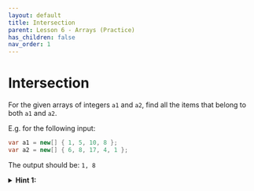 ```yaml
---
layout: default
title: Intersection
parent: Lesson 6 - Arrays (Practice)
has_children: false
nav_order: 1
---
```


# Intersection

For the given arrays of integers `a1` and `a2`, find all the items that belong to both `a1` and `a2`.

E.g. for the following input:

``` csharp
var a1 = new[] { 1, 5, 10, 8 };
var a2 = new[] { 6, 8, 17, 4, 1 };
```

The output should be: `1, 8`

<details class="text-grey-dk-000"> 
  <summary><strong>Hint 1:</strong></summary>
  This is where nested loops come in handy.
</details>